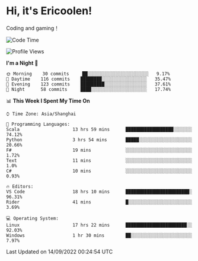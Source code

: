 # Hi, it's Ericoolen!
Coding and gaming！

<!--START_SECTION:waka-->
![Code Time](http://img.shields.io/badge/Code%20Time-373%20hrs%2055%20mins-blue)

![Profile Views](http://img.shields.io/badge/Profile%20Views-0-blue)

**I'm a Night 🦉** 

```text
🌞 Morning    30 commits     ██░░░░░░░░░░░░░░░░░░░░░░░   9.17% 
🌆 Daytime    116 commits    ████████░░░░░░░░░░░░░░░░░   35.47% 
🌃 Evening    123 commits    █████████░░░░░░░░░░░░░░░░   37.61% 
🌙 Night      58 commits     ████░░░░░░░░░░░░░░░░░░░░░   17.74%

```


📊 **This Week I Spent My Time On** 

```text
⌚︎ Time Zone: Asia/Shanghai

💬 Programming Languages: 
Scala                    13 hrs 59 mins      ██████████████████░░░░░░░   74.12% 
Python                   3 hrs 54 mins       █████░░░░░░░░░░░░░░░░░░░░   20.66% 
F#                       19 mins             ░░░░░░░░░░░░░░░░░░░░░░░░░   1.72% 
Text                     11 mins             ░░░░░░░░░░░░░░░░░░░░░░░░░   1.0% 
C#                       10 mins             ░░░░░░░░░░░░░░░░░░░░░░░░░   0.93%

🔥 Editors: 
VS Code                  18 hrs 10 mins      ████████████████████████░   96.31% 
Rider                    41 mins             █░░░░░░░░░░░░░░░░░░░░░░░░   3.69%

💻 Operating System: 
Linux                    17 hrs 22 mins      ███████████████████████░░   92.03% 
Windows                  1 hr 30 mins        ██░░░░░░░░░░░░░░░░░░░░░░░   7.97%

```


 Last Updated on 14/09/2022 00:24:54 UTC
<!--END_SECTION:waka-->

